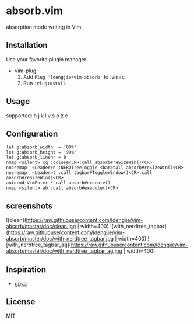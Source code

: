 absorb.vim 
=========================================================

absorption mode writing in Vim.


Installation
------------

Use your favorite plugin manager.

- vim-plug
  1. Add `Plug 'ldengjie/vim-absorb'` to .vimrc
  2. Run `:PlugInstall`

Usage
-----

<C-W> supported: h j k l v s o z c

Configuration
-------------

```
let g:absorb_width  = '80%'  
let g:absorb_height = '90%'  
let g:absorb_linenr = 0
nmap <silent> cq :cclose<CR>:call absorb#reSizeWin()<CR>  
nnoremap  <Leader>n :NERDTreeToggle <bar>call absorb#reSizeWin()<CR>  
nnoremap  <Leader>t :call tagbar#ToggleWindow()<CR>:call absorb#reSizeWin()<CR>  
autocmd VimEnter * call absorb#execute()  
nmap <silent> ab :call absorb#execute()<CR>  
```

screenshots
-------------
![clean](https://raw.githubusercontent.com/ldengjie/vim-absorb/master/doc/clean.jpg | width=400)
![with_nerdtree_tagbar](https://raw.githubusercontent.com/ldengjie/vim-absorb/master/doc/with_nerdtree_tagbar.jpg | width=400)
![with_nerdtree_tagbar_ag](https://raw.githubusercontent.com/ldengjie/vim-absorb/master/doc/with_nerdtree_tagbar_ag.jpg | width=400)

Inspiration
-----------

- [goyo](https://github.com/junegunn/goyo.vim)

License
-------

MIT

